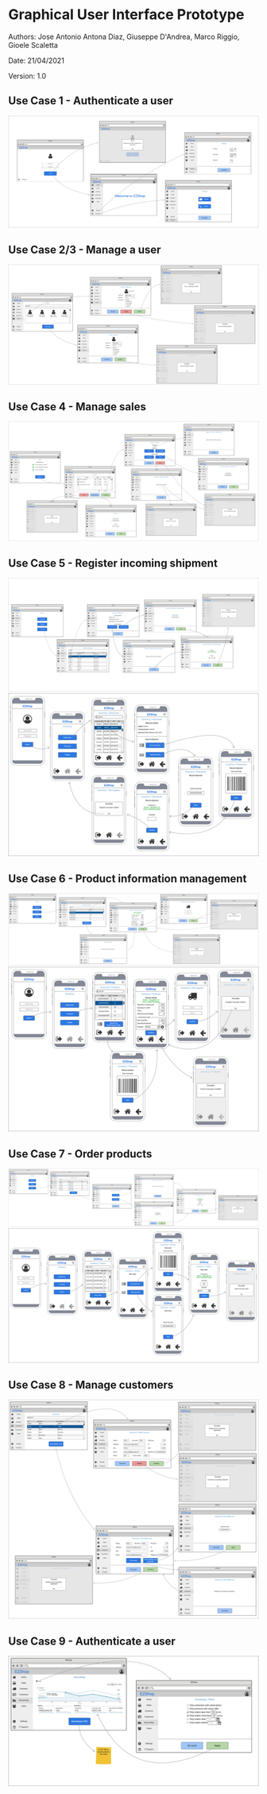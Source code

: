 # Graphical User Interface Prototype  

Authors: Jose Antonio Antona Diaz, Giuseppe D'Andrea, Marco Riggio, Gioele Scaletta

Date: 21/04/2021

Version: 1.0

## Use Case 1 - Authenticate a user

![Use Case 1](./images/UC-1.png)

## Use Case 2/3 - Manage a user

![Use Case 2/3](./images/UC-23.png)

## Use Case 4 - Manage sales

![Use Case 4](./images/UC-4.png)

## Use Case 5 - Register incoming shipment

![Use Case 5](./images/UC-5.png)
![Use Case 5](./images/UC-5_mobile.png)

## Use Case 6 - Product information management

![Use Case 6](./images/UC-6.png)
![Use Case 6](./images/UC-6_mobile.png)

## Use Case 7 - Order products

![Use Case 7](./images/UC-7.png)
![Use Case 7](./images/UC-7_mobile.png)

## Use Case 8 - Manage customers

![Use Case 8](./images/UC-8.png)

## Use Case 9 - Authenticate a user

![Use Case 9](./images/UC-9.png)
